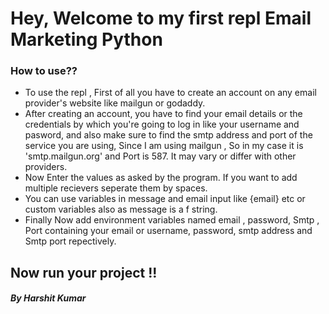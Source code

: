 # Hey, Welcome to my first repl Email Marketing Python

### How to use??
 - To use the repl , First of all you have to create an account on any email provider's website like mailgun or godaddy.
 - After creating an account, you have to find your email details or the credentials by which you're going to log in like your username and pasword, and also make sure to find the smtp address and port of the service you are using, Since I am using mailgun , So in my case it is 'smtp.mailgun.org' and Port is 587. It may vary or differ with other providers.
 - Now Enter the values as asked by the program. If you want to add multiple recievers seperate them by spaces.
 - You can use variables in message and email input like {email} etc or custom variables also as message is a f string.
 - Finally Now add environment variables named email , password, Smtp , Port containing your email or username, password, smtp address and Smtp port repectively.


## Now run your project !!
##### By Harshit Kumar
